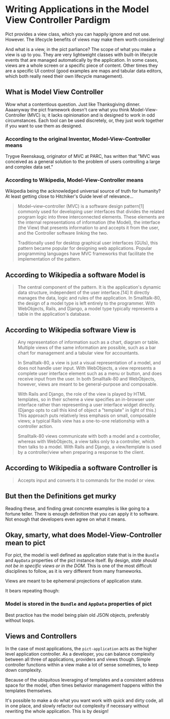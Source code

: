 # Writing Applications in the Model View Controller Pardigm

Pict provides a view class, which you can happily ignore and not use.  However.  The lifecycle benefits of views may make them worth considering!

And what is a view, in the pict parliance? The scope of what you make a view is up to you.  They are very lightweight classes with built-in lifecycle events that are managed automatically by the application.  In some cases, views are a whole screen or a specific piece of content.  Other times they are a specific UI control (good examples are maps and tabular data editors, which both really need their own lifecycle management).

## What is Model View Controller

Wow what a contentious question.  Just like Thanksgiving dinner.  Aaaanyway the pict framework doesn't care what you think Model-View-Controller (MVC) is; it lacks opinionation and is designed to work in odd circumstances.  Each tool can be used discretely, or, they just work together if you want to use them as designed.

### According to the original Inventor, Model-View-Controller means

Trygve Reenskaug, originator of MVC at PARC, has written that "MVC was conceived as a general solution to the problem of users controlling a large and complex data set."

### According to Wikipedia, Model-View-Controller means

Wikipedia being the acknowledged universal source of truth for humanity?  At least getting close to Hitchiker's Guide level of relevance...

> Model–view–controller (MVC) is a software design pattern[1] commonly used for developing user interfaces that divides the related program logic into three interconnected elements. These elements are the internal representations of information (the Model), the interface (the View) that presents information to and accepts it from the user, and the Controller software linking the two.
>
> Traditionally used for desktop graphical user interfaces (GUIs), this pattern became popular for designing web applications. Popular programming languages have MVC frameworks that facilitate the implementation of the pattern.

## According to Wikipedia a software Model is

> The central component of the pattern. It is the application's dynamic data structure, independent of the user interface.[14] It directly manages the data, logic and rules of the application. In Smalltalk-80, the design of a model type is left entirely to the programmer. With WebObjects, Rails, and Django, a model type typically represents a table in the application's database.

## According to Wikipedia software View is

> Any representation of information such as a chart, diagram or table. Multiple views of the same information are possible, such as a bar chart for management and a tabular view for accountants.
>
> In Smalltalk-80, a view is just a visual representation of a model, and does not handle user input. With WebObjects, a view represents a complete user interface element such as a menu or button, and does receive input from the user. In both Smalltalk-80 and WebObjects, however, views are meant to be general-purpose and composable.
>
> With Rails and Django, the role of the view is played by HTML templates, so in their scheme a view specifies an in-browser user interface rather than representing a user interface widget directly. (Django opts to call this kind of object a "template" in light of this.) This approach puts relatively less emphasis on small, composable views; a typical Rails view has a one-to-one relationship with a controller action.
>
> Smalltalk-80 views communicate with both a model and a controller, whereas with WebObjects, a view talks only to a controller, which then talks to a model. With Rails and Django, a view/template is used by a controller/view when preparing a response to the client.

## According to Wikipedia a software Controller is

> Accepts input and converts it to commands for the model or view.

## But then the Definitions get murky

Reading these, and finding great concrete examples is like going to a fortune teller.  There is enough definition that you can apply it to software.  Not enough that developers even agree on what it means.

## Okay, smarty, what does Model-View-Controller mean to pict

For pict, the model is well defined as application state that is in the `Bundle` and `AppData` properties of the pict instance itself.  By design, *state should not be in specific views or in the DOM*.  This is one of the most difficult disciplines to follow, as it is very different from many frameworks.

Views are meant to be ephemeral projections of application state.

It bears repeating though:

### Model is stored in the `Bundle` and `AppData` properties of pict

Best practice has the model being plain old JSON objects, preferably without loops.

## Views and Controllers

In the case of most applications, the `pict-application` acts as the higher level application controller.  As a developer, you can balance complexity between all three of applications, providers and views though.  Simple controller functions within a view make a lot of sense sometimes, to keep down complexity.

Because of the ubiquitous leveraging of templates and a consistent address space for the model, often times behavior management happens within the templates themselves.

It's possible to make a do what you want work with quick and dirty code, all in one place, and slowly refactor out complexity if necessary without rewriting the whole application.  This is by design!
